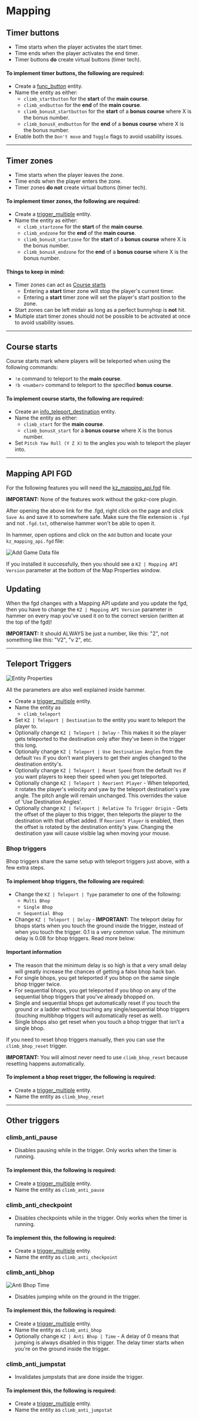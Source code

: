 # Mapping

## Timer buttons

- Time starts when the player activates the start timer.
- Time ends when the player activates the end timer.
- Timer buttons **do** create virtual buttons (timer tech).

#### To implement timer buttons, the following are required:

- Create a [func_button](https://developer.valvesoftware.com/wiki/Func_button "Valve Developer Community Wiki reference") entity.
- Name the entity as either:
	- `climb_startbutton` for the **start** of the **main course**.
	- `climb_endbutton` for the **end** of the **main course**.
	- `climb_bonusX_startbutton` for the **start** of a **bonus course** where X is the bonus number.
	- `climb_bonusX_endbutton` for the **end** of a **bonus course** where X is the bonus number.
- Enable both the `Don't move` and `Toggle` flags to avoid usability issues.

---

## Timer zones

- Time starts when the player leaves the zone.
- Time ends when the player enters the zone.
- Timer zones **do not** create virtual buttons (timer tech).

#### To implement timer zones, the following are required:

- Create a [trigger_multiple](https://developer.valvesoftware.com/wiki/Trigger_multiple "Valve Developer Community Wiki reference") entity.
- Name the entity as either:
	- `climb_startzone` for the **start** of the **main course**.
	- `climb_endzone` for the **end** of the **main course**.
	- `climb_bonusX_startzone` for the **start** of a **bonus course** where X is the bonus number.
	- `climb_bonusX_endzone` for the **end** of a **bonus course** where X is the bonus number.

#### Things to keep in mind:

- Timer zones can act as [Course starts](#markdown-header-course-starts)
	- Entering a **start** timer zone will stop the player's current timer.
	- Entering a **start** timer zone will set the player's start position to the zone.
- Start zones can be left midair as long as a perfect bunnyhop is **not** hit.
- Multiple start timer zones should not be possible to be activated at once to avoid usability issues.

---

## Course starts

Course starts mark where players will be teleported when using the following commands:

- `!m` command to teleport to the **main course**.
- `!b <number>` command to teleport to the specified **bonus course**.

#### To implement course starts, the following are required:

- Create an [info_teleport_destination](https://developer.valvesoftware.com/wiki/Info_teleport_destination "Valve Developer Wiki reference") entity.
- Name the entity as either:
	- `climb_start` for the **main course**.
	- `climb_bonusX_start` for a **bonus course** where X is the bonus number.
- Set `Pitch Yaw Roll (Y Z X)` to the angles you wish to teleport the player into.

---

## Mapping API FGD

For the following features you will need the [kz_mapping_api.fgd](https://bitbucket.org/kztimerglobalteam/gokz/raw/master/kz_mapping_api.fgd) file.

**IMPORTANT:** None of the features work without the gokz-core plugin.

After opening the above link for the .fgd, right click on the page and click `Save As` and save it to somewhere safe. Make sure the file extension is `.fgd` and not `.fgd.txt`, otherwise hammer won't be able to open it.

In hammer, open options and click on the `Add` button and locate your `kz_mapping_api.fgd` file:

![Add Game Data file](mapping_api_fgd.png)

If you installed it successfully, then you should see a `KZ | Mapping API Version` parameter at the bottom of the Map Properties window.

## Updating

When the fgd changes with a Mapping API update and you update the fgd, then you have to change the `KZ | Mapping API Version` parameter in hammer on every map you've used it on to the correct version (written at the top of the fgd)!

**IMPORTANT:** It should ALWAYS be just a number, like this: "2", not something like this: "V2", "v 2", etc.

---

## Teleport Triggers

![Entity Properties](mapping_api_entity_properties.png)

All the parameters are also well explained inside hammer.

- Create a [trigger_multiple](https://developer.valvesoftware.com/wiki/trigger_multiple "Valve Developer Wiki reference") entity.
- Name the entity as
	- `climb_teleport`
- Set `KZ | Teleport | Destination` to the entity you want to teleport the player to.
- Optionally change `KZ | Teleport | Delay` - This makes it so the player gets teleported to the destination only after they've been in the trigger this long.
- Optionally change `KZ | Teleport | Use Destination Angles` from the default `Yes` if you don't want players to get their angles changed to the destination entity's.
- Optionally change `KZ | Teleport | Reset Speed` from the default `Yes` if you want players to keep their speed when you get teleported.
- Optionally change `KZ | Teleport | Reorient Player` - When teleported, it rotates the player's velocity and yaw by the teleport destination's yaw angle. The pitch angle will remain unchanged. This overrides the value of 'Use Destination Angles'.
- Optionally change `KZ | Teleport | Relative To Trigger Origin` - Gets the offset of the player to this trigger, then teleports the player to the destination with that offset added. If `Reorient Player` is enabled, then the offset is rotated by the destination entity's yaw. Changing the destination yaw will cause visible lag when moving your mouse.

### Bhop triggers

Bhop triggers share the same setup with teleport triggers just above, with a few extra steps.

#### To implement bhop triggers, the following are required:

- Change the `KZ | Teleport | Type` parameter to one of the following:
	- `Multi Bhop`
	- `Single Bhop`
	- `Sequential Bhop`
- Change `KZ | Teleport | Delay` - **IMPORTANT:** The teleport delay for bhops starts when you touch the ground inside the trigger, instead of when you touch the trigger. 0.1 is a very common value. The minimum delay is 0.08 for bhop triggers. Read more below:

#### Important information

- The reason that the minimum delay is so high is that a very small delay will greatly increase the chances of getting a false bhop hack ban.
- For single bhops, you get teleported if you bhop on the same single bhop trigger twice.
- For sequential bhops, you get teleported if you bhop on any of the sequential bhop triggers that you've already bhopped on.
- Single and sequential bhops get automatically reset if you touch the ground or a ladder without touching any single/sequential bhop triggers (touching multibhop triggers will automatically reset as well).
- Single bhops also get reset when you touch a bhop trigger that isn't a single bhop.

If you need to reset bhop triggers manually, then you can use the `climb_bhop_reset` trigger.

**IMPORTANT:** You will almost never need to use `climb_bhop_reset` because resetting happens automatically.

#### To implement a bhop reset trigger, the following is required:

- Create a [trigger_multiple](https://developer.valvesoftware.com/wiki/trigger_multiple "Valve Developer Wiki reference") entity.
- Name the entity as `climb_bhop_reset`

---

## Other triggers

### climb_anti_pause

- Disables pausing while in the trigger. Only works when the timer is running.

#### To implement this, the following is required:

- Create a [trigger_multiple](https://developer.valvesoftware.com/wiki/trigger_multiple "Valve Developer Wiki reference") entity.
- Name the entity as `climb_anti_pause`


### climb_anti_checkpoint

- Disables checkpoints while in the trigger. Only works when the timer is running.

#### To implement this, the following is required:

- Create a [trigger_multiple](https://developer.valvesoftware.com/wiki/trigger_multiple "Valve Developer Wiki reference") entity.
- Name the entity as `climb_anti_checkpoint`

### climb_anti_bhop

![Anti Bhop Time](mapping_api_anti_bhop_time.png)

- Disables jumping while on the ground in the trigger.

#### To implement this, the following is required:

- Create a [trigger_multiple](https://developer.valvesoftware.com/wiki/trigger_multiple "Valve Developer Wiki reference") entity.
- Name the entity as `climb_anti_bhop`
- Optionally change `KZ | Anti Bhop | Time` - A delay of 0 means that jumping is always disabled in this trigger. The delay timer starts when you're on the ground inside the trigger.

### climb_anti_jumpstat

- Invalidates jumpstats that are done inside the trigger.

#### To implement this, the following is required:

- Create a [trigger_multiple](https://developer.valvesoftware.com/wiki/trigger_multiple "Valve Developer Wiki reference") entity.
- Name the entity as `climb_anti_jumpstat`
